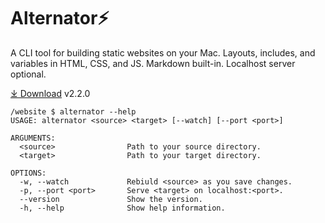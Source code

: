 # Alternator⚡

A CLI tool for building static websites on your Mac.
Layouts, includes, and variables in HTML, CSS, and JS.
Markdown built-in. Localhost server optional.

[⤓ Download](/.downloads/alternator-2.2.0.pkg) v2.2.0

```shell
/website $ alternator --help
USAGE: alternator <source> <target> [--watch] [--port <port>]

ARGUMENTS:
  <source>                Path to your source directory.
  <target>                Path to your target directory.

OPTIONS:
  -w, --watch             Rebiuld <source> as you save changes.
  -p, --port <port>       Serve <target> on localhost:<port>.
  --version               Show the version.
  -h, --help              Show help information.
```
